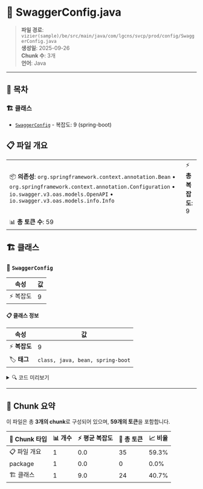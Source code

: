 # 📄 SwaggerConfig.java

> **파일 경로**: `vizier(sample)/be/src/main/java/com/lgcns/svcp/prod/config/SwaggerConfig.java`  
> **생성일**: 2025-09-26  
> **Chunk 수**: 3개  
> **언어**: Java
---

## 📑 목차

### 🏗️ 클래스
- [`SwaggerConfig`](#class-swaggerconfig) - 복잡도: 9 (spring-boot)

## 📋 파일 개요

| | |
|--|--|
| 📦 **의존성**: `org.springframework.context.annotation.Bean` • `org.springframework.context.annotation.Configuration` • `io.swagger.v3.oas.models.OpenAPI` • `io.swagger.v3.oas.models.info.Info` | ⚡ **총 복잡도**: 9 |
| 📊 **총 토큰 수**: 59 |  |



## 🏗️ 클래스

### <a id="class-swaggerconfig"></a>🎯 `SwaggerConfig`

| 속성 | 값 |
|------|----|
| ⚡ 복잡도 | 9 |



#### 📋 클래스 정보

| 속성 | 값 |
|------|----|
| ⚡ **복잡도** | 9 || 📍 **라인 범위** | 10-10 |
| 🏷️ **태그** | `class, java, bean, spring-boot` || 🏗️ **프레임워크** | `spring-boot` |

<details>
<summary>🔍 코드 미리보기</summary>

```java
public class SwaggerConfig {
	
	@Bean
	public OpenAPI customOpenAPI() {
		return new OpenAPI()
				.info(new Info().title("PROD Service API 명세서")
								.description("상품 서비스 API 명세서")
								.version("v2.0.0"));
	}
}...
```

**Chunk 정보**
- 🆔 **ID**: `f6c50eedf75a`
- 📍 **라인**: 10-10
- 📊 **토큰**: 24
- 🏷️ **태그**: `class, java, bean, spring-boot`

</details>

---





## 🧩 Chunk 요약

이 파일은 총 **3개의 chunk**로 구성되어 있으며, **59개의 토큰**을 포함합니다.

| 🧩 Chunk 타입 | 📊 개수 | ⚡ 평균 복잡도 | 📝 총 토큰 | 📈 비율 |
|---------------|--------|-------------|----------|--------|
| 📋 파일 개요 | 1 | 0.0 | 35 | 59.3% |
| package | 1 | 0.0 | 0 | 0.0% |
| 🏗️ 클래스 | 1 | 9.0 | 24 | 40.7% |

